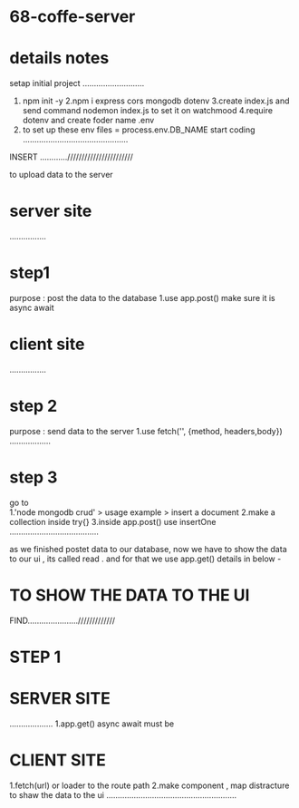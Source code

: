 # 68-coffe-server
# details notes


setap initial project
...........................
1. npm init -y 
2.npm i express cors mongodb dotenv
3.create index.js and send command nodemon index.js to set it on watchmood
4.require dotenv and create foder name .env 
5. to set up these env files = process.env.DB_NAME
start coding
.............................................. 


INSERT ............///////////////////////

to upload data to the server 
# server site 
................
# step1
purpose : post the data to the database
1.use app.post()  make sure it is async await

# client site
................
# step 2
 purpose : send data to the server 
1.use fetch('', {method, headers,body}) 
..................
# step 3
go to  
1.'node mongodb crud' > usage example > insert a document 
2.make a collection inside try{}
3.inside app.post() use insertOne 
.......................................






as we finished postet data to our database, now we have to show the data to our ui , its called read . and for that we use app.get() details in below - 

# TO SHOW THE DATA TO THE UI 

FIND....................../////////////
# STEP 1 
# SERVER SITE 
................... 
1.app.get() async await must be


# CLIENT SITE 
1.fetch(url) or loader to the route path 
2.make component , map distracture to shaw the data to the ui 
.........................................................